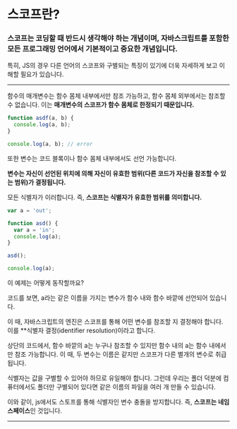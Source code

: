 # 스코프란?

### 스코프는 코딩할 때 반드시 생각해야 하는 개념이며, 자바스크립트를 포함한 모든 프로그래밍 언어에서 기본적이고 중요한 개념입니다.

특히, JS의 경우 다른 언어의 스코프와 구별되는 특징이 있기에 더욱 자세하게 보고 이해할 필요가 있습니다.

---

함수의 매개변수는 함수 몸체 내부에서만 참조 가능하고, 함수 몸체 외부에서는 참조할 수 없습니다. 이는 **매개변수의 스코프가 함수 몸체로 한정되기 때문입니다.**

```js
function asdf(a, b) {
  console.log(a, b);
}

console.log(a, b); // error
```

또한 변수는 코드 블록이나 함수 몸체 내부에서도 선언 가능합니다.

**변수는 자신이 선언된 위치에 의해 자신이 유효한 범위(다른 코드가 자신을 참조할 수 있는 범위)가 결정됩니다.**

모든 식별자가 이러합니다. 즉, **스코프는 식별자가 유효한 범위를 의미합니다.**

```js
var a = 'out';

function asd() {
  var a = 'in';
  console.log(a);
}

asd();

console.log(a);
```

이 예제는 어떻게 동작할까요?

코드를 보면, a라는 같은 이름을 가지는 변수가 함수 내와 함수 바깥에 선언되어 있습니다.

이 때, 자바스크립트의 엔진은 스코프를 통해 어떤 변수를 참조할 지 결정해야 합니다. 이를 \*\*식별자 결정(identifier resolution)이라고 합니다.

상단의 코드에서, 함수 바깥의 a는 누구나 참조할 수 있지만 함수 내의 a는 함수 내에서만 참조 가능합니다.
이 때, 두 변수는 이름은 같지만 스코프가 다른 별개의 변수로 취급됩니다.

식별자는 값을 구별할 수 있어야 하므로 유일해야 합니다. 그런데 우리는 폴더 덕분에 컴퓨터에서도 폴더만 구별되어 있다면 같은 이름의 파일을 여러 개 만들 수 있습니다.

이와 같이, js에서도 스토프를 통해 식별자인 변수 충돌을 방지합니다. 즉, **스코프는 네임스페이스**인 것입니다.

---

